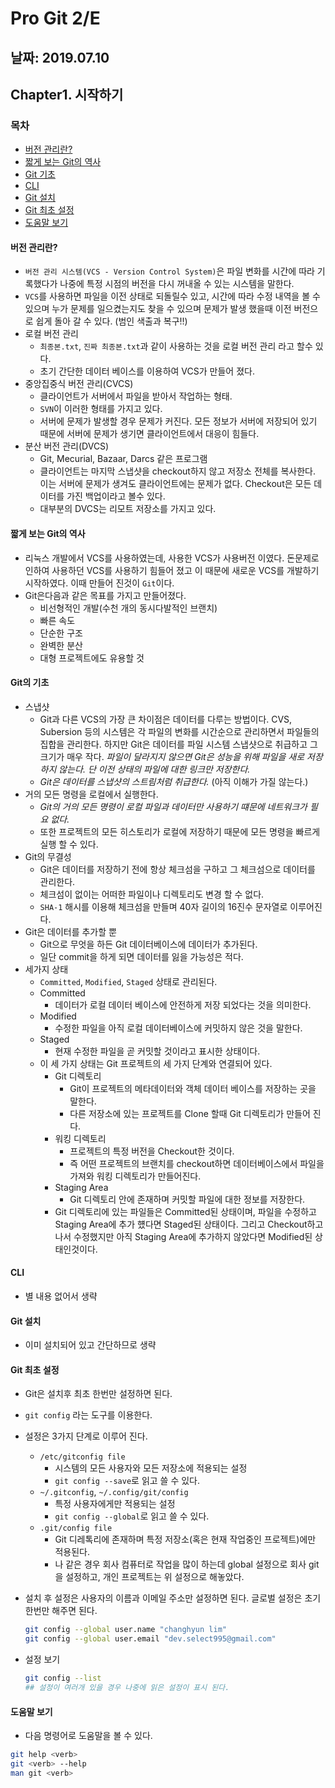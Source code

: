 # Pro Git 2/E

## 날짜: 2019.07.10

## Chapter1. 시작하기

### 목차

- [버전 관리란?](#버전-관리란?)
- [짧게 보는 Git의 역사](#짧게-보는-Git의-역사)
- [Git 기초](#Git-기초)
- [CLI](#CLI)
- [Git 설치](#Git-설치)
- [Git 최초 설정](#Git-최초-설정)
- [도움말 보기](#도움말-보기)

#### 버전 관리란?

- `버전 관리 시스템(VCS - Version Control System)`은 파일 변화를 시간에 따라 기록했다가 나중에 특정 시점의 버전을 다시 꺼내올 수 있는 시스템을 말한다.
- `VCS`를 사용하면 파일을 이전 상태로 되돌릴수 있고, 시간에 따라 수정 내역을 볼 수 있으며 누가 문제를 일으켰는지도 찾을 수 있으며 문제가 발생 했을때 이전 버전으로 쉽게 돌아 갈 수 있다. (범인 색출과 복구!!)
- 로컬 버전 관리
  - `최종본.txt`, `진짜 최종본.txt`과 같이 사용하는 것을 로컬 버전 관리 라고 할수 있다.
  - 초기 간단한 데이터 베이스를 이용하여 VCS가 만들어 졌다.
- 중앙집중식 버전 관리(CVCS)
  - 클라이언트가 서버에서 파일을 받아서 작업하는 형태.
  - `SVN`이 이러한 형태를 가지고 있다.
  - 서버에 문제가 발생할 경우 문제가 커진다. 모든 정보가 서버에 저장되어 있기 때문에 서버에 문제가 생기면 클라이언트에서 대응이 힘들다.
- 분산 버전 관리(DVCS)
  - Git, Mecurial, Bazaar, Darcs 같은 프로그램
  - 클라이언트는 마지막 스냅샷을 checkout하지 않고 저장소 전체를 복사한다. 이는 서버에 문제가 생겨도 클라이언트에는 문제가 없다. Checkout은 모든 데이터를 가진 백업이라고 볼수 있다.
  - 대부분의 DVCS는 리모트 저장소를 가지고 있다.

#### 짧게 보는 Git의 역사

- 리눅스 개발에서 VCS를 사용하였는데, 사용한 VCS가 사용버전 이였다. 돈문제로 인하여 사용하던 VCS를 사용하기 힘들어 졌고 이 때문에 새로운 VCS를 개발하기 시작하였다. 이때 만들어 진것이 `Git`이다.
- Git은다음과 같은 목표를 가지고 만들어졌다.
  - 비선형적인 개발(수천 개의 동시다발적인 브랜치)
  - 빠른 속도
  - 단순한 구조
  - 완벽한 분산
  - 대형 프로젝트에도 유용할 것
  
#### Git의 기초

- 스냅샷
  - Git과 다른 VCS의 가장 큰 차이점은 데이터를 다루는 방법이다. CVS, Subersion 등의 시스템은 각 파일의 변화를 시간순으로 관리하면서 파일들의 집합을 관리한다. 하지만 Git은 데이터를 파일 시스템 스냅샷으로 취급하고 그 크기가 매우 작다. *파일이 달라지지 않으면 Git은 성능을 위해 파일을 새로 저장하지 않는다. 단 이전 상태의 파일에 대한 링크만 저장한다.*
  - *Git은 데이터를 스냅샷의 스트림처럼 취급한다.* (아직 이해가 가질 않는다.)
- 거의 모든 명령을 로컬에서 실행한다.
  - *Git의 거의 모든 명령이 로컬 파일과 데이터만 사용하기 떄문에 네트워크가 필요 없다.*
  - 또한 프로젝트의 모든 히스토리가 로컬에 저장하기 때문에 모든 명령을 빠르게 실행 할 수 있다.
- Git의 무결성
  - Git은 데이터를 저장하기 전에 항상 체크섬을 구하고 그 체크섬으로 데이터를 관리한다.
  - 체크섬이 없이는 어떠한 파일이나 디렉토리도 변경 할 수 없다.
  - `SHA-1` 해시를 이용해 체크섬을 만들며 40자 길이의 16진수 문자열로 이루어진다.
- Git은 데이터를 추가할 뿐
  - Git으로 무엇을 하든 Git 데이터베이스에 데이터가 추가된다.
  - 일단 commit을 하게 되면 데이터를 잃을 가능성은 적다.
- 세가지 상태
  - `Committed`, `Modified`, `Staged` 상태로 관리된다.
  - Committed
    - 데이터가 로컬 데이터 베이스에 안전하게 저장 되었다는 것을 의미한다.
  - Modified
    - 수정한 파일을 아직 로컬 데이터베이스에 커밋하지 않은 것을 말한다.
  - Staged
    - 현재 수정한 파일을 곧 커밋할 것이라고 표시한 상태이다.
  - 이 세 가지 상태는 Git 프로젝트의 세 가지 단계와 연결되어 있다.
    - Git 디렉토리
      - Git이 프로젝트의 메타데이터와 객체 데이터 베이스를 저장하는 곳을 말한다.
      - 다른 저장소에 있는 프로젝트를 Clone 할때 Git 디렉토리가 만들어 진다.
    - 워킹 디렉토리
      - 프로젝트의 특정 버전을 Checkout한 것이다.
      - 즉 어떤 프로젝트의 브랜치를 checkout하면 데이터베이스에서 파일을 가져와 워킹 디렉토리가 만들어진다.
    - Staging Area
      - Git 디렉토리 안에 존재하며 커밋할 파일에 대한 정보를 저장한다.
    - Git 디렉토리에 있는 파일들은 Committed된 상태이며, 파일을 수정하고 Staging Area에 추가 헀다면 Staged된 상태이다. 그리고 Checkout하고 나서 수정했지만 아직 Staging Area에 추가하지 않았다면 Modified된 상태인것이다.

#### CLI

- 별 내용 없어서 생략

#### Git 설치

- 이미 설치되어 있고 간단하므로 생략

#### Git 최초 설정

- Git은 설치후 최초 한번만 설정하면 된다.
- `git config` 라는 도구를 이용한다.
- 설정은 3가지 단계로 이루어 진다.
  - `/etc/gitconfig file`
    - 시스템의 모든 사용자와 모든 저장소에 적용되는 설정
    - `git config --save`로 읽고 쓸 수 있다.
  - `~/.gitconfig`, `~/.config/git/config`
    - 특정 사용자에게만 적용되는 설정
    - `git config --global`로 읽고 쓸 수 있다.
  - `.git/config file`
    - Git 디레톡리에 존재하며 특정 저장소(혹은 현재 작업중인 프로젝트)에만 적용된다.
    - 나 같은 경우 회사 컴퓨터로 작업을 많이 하는데 global 설정으로 회사 git을 설정하고, 개인 프로젝트는 위 설정으로 해놓았다.
- 설치 후 설정은 사용자의 이름과 이메일 주소만 설정하면 된다. 글로벌 설정은 초기 한번만 해주면 된다.

  ``` bash
  git config --global user.name "changhyun lim"
  git config --global user.email "dev.select995@gmail.com"
  ```

- 설정 보기

  ``` bash
  git config --list
  ## 설정이 여러개 있을 경우 나중에 읽은 설정이 표시 된다.
  ```

#### 도움말 보기

- 다음 명령어로 도움말을 볼 수 있다.

``` bash
git help <verb>
git <verb> --help
man git <verb>
```
